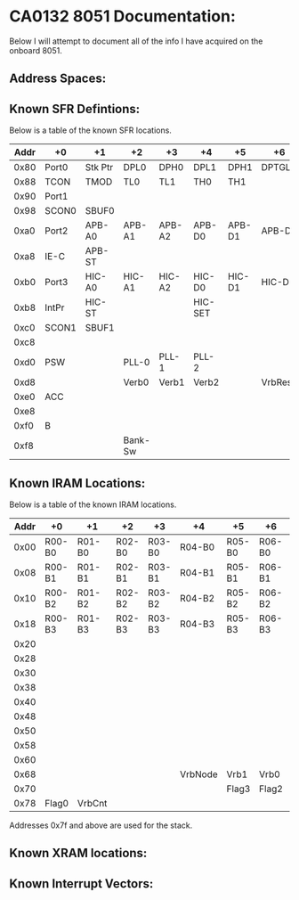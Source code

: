 # CA0132 8051 Documentation:
Below I will attempt to document all of the info I have acquired on the
onboard 8051.

## Address Spaces:

## Known SFR Defintions:
Below is a table of the known SFR locations.

| Addr |   +0    |   +1    |   +2    |   +3    |   +4    |   +5    |   +6    |   +7    |
| ---- | ------- | ------- | ------- | ------- | ------- | ------- | ------- | ------- |
| 0x80 |  Port0  | Stk Ptr | DPL0    | DPH0    | DPL1    | DPH1    | DPTGL   | PCON    |
| 0x88 |  TCON   | TMOD    | TL0     | TL1     | TH0     | TH1     |         |         |
| 0x90 |  Port1  |         |         |         |         |         |         |         |
| 0x98 |  SCON0  | SBUF0   |         |         |         |         |         |         |
| 0xa0 |  Port2  | APB-A0  | APB-A1  | APB-A2  | APB-D0  | APB-D1  | APB-D2  | APB-D3  |
| 0xa8 |  IE-C   | APB-ST  |         |         |         |         |         |         |
| 0xb0 |  Port3  | HIC-A0  | HIC-A1  | HIC-A2  | HIC-D0  | HIC-D1  | HIC-D2  | HIC-D3  |
| 0xb8 |  IntPr  | HIC-ST  |         |         | HIC-SET |         |         |         |
| 0xc0 |  SCON1  | SBUF1   |         |         |         |         |         |         |
| 0xc8 |         |         |         |         |         |         |         |         |
| 0xd0 |  PSW    |         | PLL-0   | PLL-1   | PLL-2   |         |         |         |
| 0xd8 |         |         | Verb0   | Verb1   | Verb2   |         | VrbResp | IncVrb  |
| 0xe0 |  ACC    |         |         |         |         |         |         |         |
| 0xe8 |         |         |         |         |         |         |         |         |
| 0xf0 |  B      |         |         |         |         |         |         |         |
| 0xf8 |         |         | Bank-Sw |         |         |         |         |         |


## Known IRAM Locations:
Below is a table of the known IRAM locations.

| Addr |   +0    |   +1    |   +2    |   +3    |   +4    |   +5    |   +6    |   +7    |
| ---- | ------- | ------- | ------- | ------- | ------- | ------- | ------- | ------- |
| 0x00 | R00-B0  | R01-B0  | R02-B0  | R03-B0  | R04-B0  | R05-B0  | R06-B0  | R07-B0  |
| 0x08 | R00-B1  | R01-B1  | R02-B1  | R03-B1  | R04-B1  | R05-B1  | R06-B1  | R07-B1  |
| 0x10 | R00-B2  | R01-B2  | R02-B2  | R03-B2  | R04-B2  | R05-B2  | R06-B2  | R07-B2  |
| 0x18 | R00-B3  | R01-B3  | R02-B3  | R03-B3  | R04-B3  | R05-B3  | R06-B3  | R07-B3  |
| 0x20 |         |         |         |         |         |         |         |         |
| 0x28 |         |         |         |         |         |         |         |         |
| 0x30 |         |         |         |         |         |         |         |         |
| 0x38 |         |         |         |         |         |         |         |         |
| 0x40 |         |         |         |         |         |         |         |         |
| 0x48 |         |         |         |         |         |         |         |         |
| 0x50 |         |         |         |         |         |         |         |         |
| 0x58 |         |         |         |         |         |         |         |         |
| 0x60 |         |         |         |         |         |         |         |         |
| 0x68 |         |         |         |         | VrbNode | Vrb1    | Vrb0    | VrbVal  |
| 0x70 |         |         |         |         |         | Flag3   | Flag2   | Flag1   |
| 0x78 | Flag0   | VrbCnt  |         |         |         |         |         |         |

Addresses 0x7f and above are used for the stack.

## Known XRAM locations:


## Known Interrupt Vectors:


